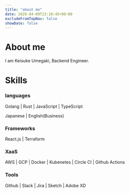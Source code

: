 ```yaml
---
title: "about me"
date: 2020-04-09T23:10:45+09:00
excludeFromTopNav: false
showDate: false
---
```


# About me

I am Keisuke Umegaki, Backend Engineer.

# Skills

### languages

Golang | Rust | JavaScript | TypeScript

Japanese | English(Business)

### Frameworks

React.js | Terraform

### XaaS

AWS | GCP | Docker | Kubenetes | Circle CI | Github Actions

### Tools

Github | Slack | Jira | Sketch | Adobe XD
